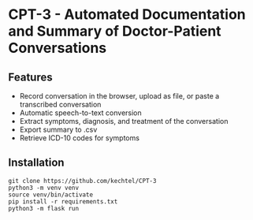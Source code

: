 # CPT-3 - Automated Documentation and Summary of Doctor-Patient Conversations


## Features

- Record conversation in the browser, upload as file, or paste a transcribed conversation
- Automatic speech-to-text conversion
- Extract symptoms, diagnosis, and treatment of the conversation
- Export summary to .csv
- Retrieve ICD-10 codes for symptoms


## Installation

```
git clone https://github.com/kechtel/CPT-3
python3 -m venv venv
source venv/bin/activate
pip install -r requirements.txt
python3 -m flask run
```

